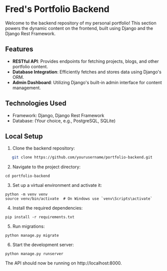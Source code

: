 # Fred's Portfolio Backend

Welcome to the backend repository of my personal portfolio! This section powers the dynamic content on the frontend, built using Django and the Django Rest Framework.

## Features

- **RESTful API**: Provides endpoints for fetching projects, blogs, and other portfolio content.
- **Database Integration**: Efficiently fetches and stores data using Django's ORM.
- **Admin Dashboard**: Utilizing Django's built-in admin interface for content management.

## Technologies Used

- Framework: Django, Django Rest Framework
- Database: (Your choice, e.g., PostgreSQL, SQLite)

## Local Setup

1. Clone the backend repository:
```bash
   git clone https://github.com/yourusername/portfolio-backend.git
```
2. Navigate to the project directory:
```
cd portfolio-backend
```
3. Set up a virtual environment and activate it:
```
python -m venv venv
source venv/bin/activate  # On Windows use `venv\Scripts\activate`
```
4. Install the required dependencies:
```
pip install -r requirements.txt
```
5. Run migrations:
```
python manage.py migrate
```
6. Start the development server:
```
python manage.py runserver
```

The API should now be running on http://localhost:8000.
